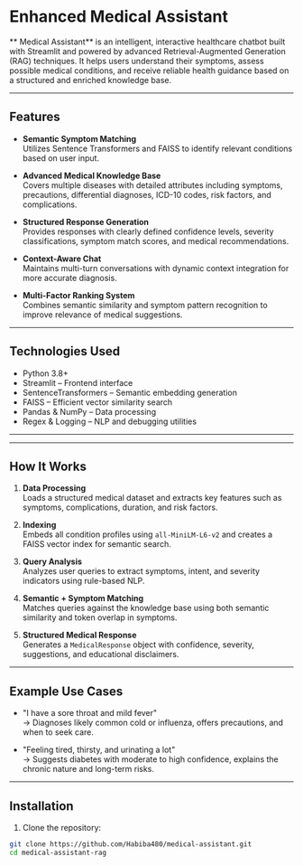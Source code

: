 # Enhanced Medical Assistant

** Medical Assistant** is an intelligent, interactive healthcare chatbot built with Streamlit and powered by advanced Retrieval-Augmented Generation (RAG) techniques. It helps users understand their symptoms, assess possible medical conditions, and receive reliable health guidance based on a structured and enriched knowledge base.

---

## Features

- **Semantic Symptom Matching**  
  Utilizes Sentence Transformers and FAISS to identify relevant conditions based on user input.

- **Advanced Medical Knowledge Base**  
  Covers multiple diseases with detailed attributes including symptoms, precautions, differential diagnoses, ICD-10 codes, risk factors, and complications.

- **Structured Response Generation**  
  Provides responses with clearly defined confidence levels, severity classifications, symptom match scores, and medical recommendations.

- **Context-Aware Chat**  
  Maintains multi-turn conversations with dynamic context integration for more accurate diagnosis.

- **Multi-Factor Ranking System**  
  Combines semantic similarity and symptom pattern recognition to improve relevance of medical suggestions.

---

## Technologies Used

- Python 3.8+
- Streamlit – Frontend interface
- SentenceTransformers – Semantic embedding generation
- FAISS – Efficient vector similarity search
- Pandas & NumPy – Data processing
- Regex & Logging – NLP and debugging utilities

---


---

## How It Works

1. **Data Processing**  
   Loads a structured medical dataset and extracts key features such as symptoms, complications, duration, and risk factors.

2. **Indexing**  
   Embeds all condition profiles using `all-MiniLM-L6-v2` and creates a FAISS vector index for semantic search.

3. **Query Analysis**  
   Analyzes user queries to extract symptoms, intent, and severity indicators using rule-based NLP.

4. **Semantic + Symptom Matching**  
   Matches queries against the knowledge base using both semantic similarity and token overlap in symptoms.

5. **Structured Medical Response**  
   Generates a `MedicalResponse` object with confidence, severity, suggestions, and educational disclaimers.

---

## Example Use Cases

- "I have a sore throat and mild fever"  
  → Diagnoses likely common cold or influenza, offers precautions, and when to seek care.

- "Feeling tired, thirsty, and urinating a lot"  
  → Suggests diabetes with moderate to high confidence, explains the chronic nature and long-term risks.

---

## Installation

1. Clone the repository:

```bash
git clone https://github.com/Habiba480/medical-assistant.git
cd medical-assistant-rag
```
